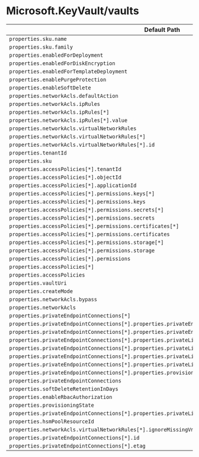 # Microsoft.KeyVault/vaults

| Default Path | Alias |
|---|---|
| `properties.sku.name` | `Microsoft.KeyVault/vaults/sku.name` |
| `properties.sku.family` | `Microsoft.KeyVault/vaults/sku.family` |
| `properties.enabledForDeployment` | `Microsoft.KeyVault/vaults/enabledForDeployment` |
| `properties.enabledForDiskEncryption` | `Microsoft.KeyVault/vaults/enabledForDiskEncryption` |
| `properties.enabledForTemplateDeployment` | `Microsoft.KeyVault/vaults/enabledForTemplateDeployment` |
| `properties.enablePurgeProtection` | `Microsoft.KeyVault/vaults/enablePurgeProtection` |
| `properties.enableSoftDelete` | `Microsoft.KeyVault/vaults/enableSoftDelete` |
| `properties.networkAcls.defaultAction` | `Microsoft.KeyVault/vaults/networkAcls.defaultAction` |
| `properties.networkAcls.ipRules` | `Microsoft.KeyVault/vaults/networkAcls.ipRules` |
| `properties.networkAcls.ipRules[*]` | `Microsoft.KeyVault/vaults/networkAcls.ipRules[*]` |
| `properties.networkAcls.ipRules[*].value` | `Microsoft.KeyVault/vaults/networkAcls.ipRules[*].value` |
| `properties.networkAcls.virtualNetworkRules` | `Microsoft.KeyVault/vaults/networkAcls.virtualNetworkRules` |
| `properties.networkAcls.virtualNetworkRules[*]` | `Microsoft.KeyVault/vaults/networkAcls.virtualNetworkRules[*]` |
| `properties.networkAcls.virtualNetworkRules[*].id` | `Microsoft.KeyVault/vaults/networkAcls.virtualNetworkRules[*].id` |
| `properties.tenantId` | `Microsoft.Keyvault/vaults/tenantId` |
| `properties.sku` | `Microsoft.Keyvault/vaults/sku` |
| `properties.accessPolicies[*].tenantId` | `Microsoft.Keyvault/vaults/accessPolicies[*].tenantId` |
| `properties.accessPolicies[*].objectId` | `Microsoft.Keyvault/vaults/accessPolicies[*].objectId` |
| `properties.accessPolicies[*].applicationId` | `Microsoft.Keyvault/vaults/accessPolicies[*].applicationId` |
| `properties.accessPolicies[*].permissions.keys[*]` | `Microsoft.Keyvault/vaults/accessPolicies[*].permissions.keys[*]` |
| `properties.accessPolicies[*].permissions.keys` | `Microsoft.Keyvault/vaults/accessPolicies[*].permissions.keys` |
| `properties.accessPolicies[*].permissions.secrets[*]` | `Microsoft.Keyvault/vaults/accessPolicies[*].permissions.secrets[*]` |
| `properties.accessPolicies[*].permissions.secrets` | `Microsoft.Keyvault/vaults/accessPolicies[*].permissions.secrets` |
| `properties.accessPolicies[*].permissions.certificates[*]` | `Microsoft.Keyvault/vaults/accessPolicies[*].permissions.certificates[*]` |
| `properties.accessPolicies[*].permissions.certificates` | `Microsoft.Keyvault/vaults/accessPolicies[*].permissions.certificates` |
| `properties.accessPolicies[*].permissions.storage[*]` | `Microsoft.Keyvault/vaults/accessPolicies[*].permissions.storage[*]` |
| `properties.accessPolicies[*].permissions.storage` | `Microsoft.Keyvault/vaults/accessPolicies[*].permissions.storage` |
| `properties.accessPolicies[*].permissions` | `Microsoft.Keyvault/vaults/accessPolicies[*].permissions` |
| `properties.accessPolicies[*]` | `Microsoft.Keyvault/vaults/accessPolicies[*]` |
| `properties.accessPolicies` | `Microsoft.Keyvault/vaults/accessPolicies` |
| `properties.vaultUri` | `Microsoft.Keyvault/vaults/vaultUri` |
| `properties.createMode` | `Microsoft.Keyvault/vaults/createMode` |
| `properties.networkAcls.bypass` | `Microsoft.Keyvault/vaults/networkAcls.bypass` |
| `properties.networkAcls` | `Microsoft.Keyvault/vaults/networkAcls` |
| `properties.privateEndpointConnections[*]` | `Microsoft.KeyVault/vaults/privateEndpointConnections[*]` |
| `properties.privateEndpointConnections[*].properties.privateEndpoint` | `Microsoft.KeyVault/vaults/privateEndpointConnections[*].privateEndpoint` |
| `properties.privateEndpointConnections[*].properties.privateEndpoint.id` | `Microsoft.KeyVault/vaults/privateEndpointConnections[*].privateEndpoint.id` |
| `properties.privateEndpointConnections[*].properties.privateLinkServiceConnectionState` | `Microsoft.KeyVault/vaults/privateEndpointConnections[*].privateLinkServiceConnectionState` |
| `properties.privateEndpointConnections[*].properties.privateLinkServiceConnectionState.status` | `Microsoft.KeyVault/vaults/privateEndpointConnections[*].privateLinkServiceConnectionState.status` |
| `properties.privateEndpointConnections[*].properties.privateLinkServiceConnectionState.description` | `Microsoft.KeyVault/vaults/privateEndpointConnections[*].privateLinkServiceConnectionState.description` |
| `properties.privateEndpointConnections[*].properties.privateLinkServiceConnectionState.actionRequired` | `Microsoft.KeyVault/vaults/privateEndpointConnections[*].privateLinkServiceConnectionState.actionRequired` |
| `properties.privateEndpointConnections[*].properties.provisioningState` | `Microsoft.KeyVault/vaults/privateEndpointConnections[*].provisioningState` |
| `properties.privateEndpointConnections` | `Microsoft.KeyVault/vaults/privateEndpointConnections` |
| `properties.softDeleteRetentionInDays` | `Microsoft.KeyVault/vaults/softDeleteRetentionInDays` |
| `properties.enableRbacAuthorization` | `Microsoft.KeyVault/vaults/enableRbacAuthorization` |
| `properties.provisioningState` | `Microsoft.KeyVault/vaults/provisioningState` |
| `properties.privateEndpointConnections[*].properties.privateLinkServiceConnectionState.actionsRequired` | `Microsoft.KeyVault/vaults/privateEndpointConnections[*].privateLinkServiceConnectionState.actionsRequired` |
| `properties.hsmPoolResourceId` | `Microsoft.KeyVault/vaults/hsmPoolResourceId` |
| `properties.networkAcls.virtualNetworkRules[*].ignoreMissingVnetServiceEndpoint` | `Microsoft.KeyVault/vaults/networkAcls.virtualNetworkRules[*].ignoreMissingVnetServiceEndpoint` |
| `properties.privateEndpointConnections[*].id` | `Microsoft.KeyVault/vaults/privateEndpointConnections[*].id` |
| `properties.privateEndpointConnections[*].etag` | `Microsoft.KeyVault/vaults/privateEndpointConnections[*].etag` |

